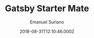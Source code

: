 ---
title: Gatsby Starter Mate
github: https://github.com/EmaSuriano/gatsby-starter-mate
demo: https://gatsby-starter-mate.netlify.app/
author: Emanuel Suriano
ssg:
  - Gatsby
cms:
  - Contentful
date: 2018-08-31T12:10:46.000Z
description: A portfolio starter for Gatsby integrated with Contentful CMS.
draft: true
publish_date: '2018-08-31T12:10:46Z'
update_date: '2023-01-16T10:24:51Z'
github_star: 529
github_fork: 162
---